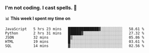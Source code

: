 ### I'm not coding. I cast spells. 🎩

📊 **This week I spent my time on**
<!--START_SECTION:waka-->
```text
JavaScript   5 hrs 23 mins   ██████████████▓░░░░░░░░░░   58.61 % 
Python       2 hrs 31 mins   ██████▓░░░░░░░░░░░░░░░░░░   27.32 % 
JSON         32 mins         █▒░░░░░░░░░░░░░░░░░░░░░░░   05.86 % 
HTML         19 mins         █░░░░░░░░░░░░░░░░░░░░░░░░   03.61 % 
SQL          14 mins         ▓░░░░░░░░░░░░░░░░░░░░░░░░   02.56 % 
```
<!--END_SECTION:waka-->
